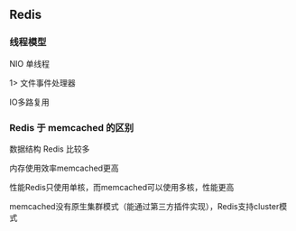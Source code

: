 ## Redis

### 线程模型

NIO 单线程

1> 文件事件处理器

IO多路复用

### Redis 于 memcached 的区别

数据结构 Redis 比较多

内存使用效率memcached更高

性能Redis只使用单核，而memcached可以使用多核，性能更高

memcached没有原生集群模式（能通过第三方插件实现），Redis支持cluster模式

